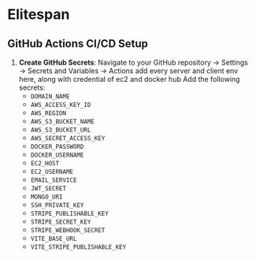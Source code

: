 # Elitespan

## GitHub Actions CI/CD Setup

1. **Create GitHub Secrets**:
   Navigate to your GitHub repository → Settings → Secrets and Variables → Actions
   add every server and client env here, along with credential of ec2 and docker hub 
   Add the following secrets:
   - `DOMAIN_NAME`
   - `AWS_ACCESS_KEY_ID`
   - `AWS_REGION`
   - `AWS_S3_BUCKET_NAME`
   - `AWS_S3_BUCKET_URL`
   - `AWS_SECRET_ACCESS_KEY`
   - `DOCKER_PASSWORD`
   - `DOCKER_USERNAME`
   - `EC2_HOST`
   - `EC2_USERNAME`
   - `EMAIL_SERVICE`
   - `JWT_SECRET`
   - `MONGO_URI`
   - `SSH_PRIVATE_KEY`
   - `STRIPE_PUBLISHABLE_KEY`
   - `STRIPE_SECRET_KEY`
   - `STRIPE_WEBHOOK_SECRET`
   - `VITE_BASE_URL`
   - `VITE_STRIPE_PUBLISHABLE_KEY`
